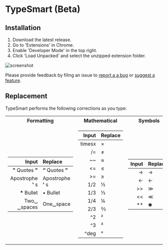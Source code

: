 # TypeSmart (Beta)

## Installation

1. Download the latest release.
2. Go to 'Extensions' in Chrome.
3. Enable 'Developer Mode' in the top right.
4. Click 'Load Unpacked' and select the unzipped extension folder.

![screenshot](https://camo.githubusercontent.com/edc65aa854e00ac2021a8bda200bc7b606a6ed14/68747470733a2f2f692e696d6775722e636f6d2f786463686451612e706e67)

Please provide feedback by filing an issue to [report a a bug](https://github.com/round/TypeSmart-beta/issues/new?labels=bug&template=bug.md) or [suggest a feature](https://github.com/round/TypeSmart-beta/issues/new?labels=feature&template=feature.md).


## Replacement

TypeSmart performs the following corrections as you type:

<table>
<tr>
  <th>Formatting</th>
  <th>Mathematical</th>
  <th>Symbols</th>
  <th>Letters</th>
</tr>
  
<tr><td>

Input|Replace
-:|:-
**"** Quotes **"**|**“** Quotes **”**
Apostrophe **'** s|Apostrophe **’** s
|__*__ Bullet|• Bullet
Two␣ ␣spaces|One␣space


</td><td>

Input|Replace
-:|:-
timesx|×
/=|≠
~~ |≈
<=|≤
|>=|≥
1/2|½
1/3|⅓
1/4|¼
2/3|⅔
^2|²
^3|³|
^deg|°

</td><td>

Input|Replace
-:|:-
->|→
<-|←
|>>|≫
<<|≪
|**|✱

</td><td>

Input|Replace
-:|:-
numero|№
c/o|℅
_a|𝑎
_b|𝑏
_c|𝑐
_x|𝑥
_y|𝑦
_z|𝑧
^tm|™
(r)|®
(r)|©

</td></tr></table>
